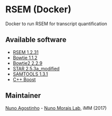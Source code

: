 # RSEM (Docker)
Docker to run RSEM for transcript quantification

## Available software
- [RSEM 1.2.31](https://deweylab.github.io/RSEM/)
- [Bowtie 1.1.2](http://bowtie-bio.sourceforge.net)
- [Bowtie2 2.2.9](http://bowtie-bio.sourceforge.net/bowtie2)
- [STAR 2.5.3a_modified](https://github.com/alexdobin/STAR)
- [SAMTOOLS 1.3.1](http://www.htslib.org)
- [C++ Boost](http://www.boost.org)

## Maintainer
[Nuno Agostinho](mailto:nunodanielagostinho@gmail.com) - [Nuno Morais Lab](http://imm.medicina.ulisboa.pt/group/compbio/), iMM (2017)
